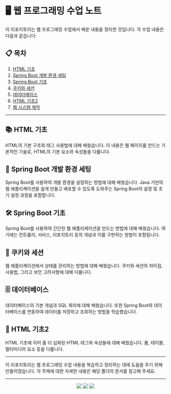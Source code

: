 # 🖥️ 웹 프로그래밍 수업 노트

이 리포지토리는 웹 프로그래밍 수업에서 배운 내용을 정리한 것입니다. 각 수업 내용은 다음과 같습니다:

## 📋 목차

1. [HTML 기초](https://github.com/umyunsang/Obsidian/tree/main/Obsidian/ComputerScience/%EC%9B%B9%ED%94%84%EB%A1%9C%EA%B7%B8%EB%9E%98%EB%B0%8D/1.%20HTML%20%EA%B8%B0%EC%B4%88)
2. [Spring Boot 개발 환경 세팅](https://github.com/umyunsang/Obsidian/tree/main/Obsidian/ComputerScience/%EC%9B%B9%ED%94%84%EB%A1%9C%EA%B7%B8%EB%9E%98%EB%B0%8D/2.%20Spring%20Boot%20%EA%B0%9C%EB%B0%9C%20%ED%99%98%EA%B2%BD%20%EC%84%B8%ED%8C%85)
3. [Spring Boot 기초](https://github.com/umyunsang/Obsidian/tree/main/Obsidian/ComputerScience/%EC%9B%B9%ED%94%84%EB%A1%9C%EA%B7%B8%EB%9E%98%EB%B0%8D/3.%20Spring%20Boot%20%EA%B8%B0%EC%B4%88)
4. [쿠키와 세션](https://github.com/umyunsang/Obsidian/tree/main/Obsidian/ComputerScience/%EC%9B%B9%ED%94%84%EB%A1%9C%EA%B7%B8%EB%9E%98%EB%B0%8D/4.%20%EC%BF%A0%ED%82%A4%EC%99%80%20%EC%84%B8%EC%85%98)
5. [데이터베이스](https://github.com/umyunsang/Obsidian/tree/main/Obsidian/ComputerScience/%EC%9B%B9%ED%94%84%EB%A1%9C%EA%B7%B8%EB%9E%98%EB%B0%8D/5.%20%EB%8D%B0%EC%9D%B4%ED%84%B0%EB%B2%A0%EC%9D%B4%EC%8A%A4)
6. [HTML 기초2](https://github.com/umyunsang/Obsidian/tree/main/Obsidian/ComputerScience/%EC%9B%B9%ED%94%84%EB%A1%9C%EA%B7%B8%EB%9E%98%EB%B0%8D/6.%20HTML%20%EA%B8%B0%EC%B4%882)
7. [웹 시스템 제작](https://github.com/umyunsang/Obsidian/tree/main/Obsidian/ComputerScience/%EC%9B%B9%ED%94%84%EB%A1%9C%EA%B7%B8%EB%9E%98%EB%B0%8D/7.%20%EC%9B%B9%20%EC%8B%9C%EC%8A%A4%ED%85%9C%20%EC%A0%9C%EC%9E%91)

---

## 📚 HTML 기초

HTML의 기본 구조와 태그 사용법에 대해 배웠습니다. 이 내용은 웹 페이지를 만드는 기본적인 기술로, HTML의 기본 요소와 속성들을 다룹니다.

## 🚀 Spring Boot 개발 환경 세팅

Spring Boot를 사용하여 개발 환경을 설정하는 방법에 대해 배웠습니다. Java 기반의 웹 애플리케이션을 쉽게 만들고 배포할 수 있도록 도와주는 Spring Boot의 설정 및 초기 설정 과정을 포함합니다.

## 🛠️ Spring Boot 기초

Spring Boot를 사용하여 간단한 웹 애플리케이션을 만드는 방법에 대해 배웠습니다. 여기에는 컨트롤러, 서비스, 리포지토리 등의 개념과 이를 구현하는 방법이 포함됩니다.

## 🍪 쿠키와 세션

웹 애플리케이션에서 상태를 관리하는 방법에 대해 배웠습니다. 쿠키와 세션의 차이점, 사용법, 그리고 보안 고려사항에 대해 다룹니다.

## 🗄️ 데이터베이스

데이터베이스의 기본 개념과 SQL 쿼리에 대해 배웠습니다. 또한 Spring Boot와 데이터베이스를 연동하여 데이터를 저장하고 조회하는 방법을 학습했습니다.

## 📑 HTML 기초2

HTML 기초에 이어 좀 더 심화된 HTML 태그와 속성들에 대해 배웠습니다. 폼, 테이블, 멀티미디어 요소 등을 다룹니다.


---

이 리포지토리는 웹 프로그래밍 수업 내용을 복습하고 정리하는 데에 도움을 주기 위해 만들어졌습니다. 각 주제에 대한 자세한 내용은 해당 폴더의 문서를 참고해 주세요.

---

<div align="center">
    <img src="https://img.shields.io/badge/HTML-E34F26?style=for-the-badge&logo=html5&logoColor=white">
    <img src="https://img.shields.io/badge/Spring%20Boot-6DB33F?style=for-the-badge&logo=spring-boot&logoColor=white">
    <img src="https://img.shields.io/badge/Database-003B57?style=for-the-badge&logo=database&logoColor=white">
</div>
